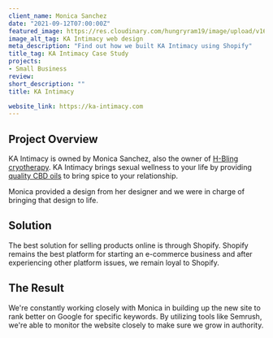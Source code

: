 ```yaml
---
client_name: Monica Sanchez
date: "2021-09-12T07:00:00Z"
featured_image: https://res.cloudinary.com/hungryram19/image/upload/v1639591025/hungryram/Untitled-4_gldreg.jpg
image_alt_tag: KA Intimacy web design
meta_description: "Find out how we built KA Intimacy using Shopify"
title_tag: KA Intimacy Case Study
projects:
- Small Business
review: 
short_description: ""
title: KA Intimacy

website_link: https://ka-intimacy.com
---
```

## Project Overview

KA Intimacy is owned by Monica Sanchez, also the owner of [H-Bling cryotherapy](https://h-bling.com/). KA Intimacy brings sexual wellness to your life by providing [quality CBD oils](https://ka-intimacy.com/collections/get-aroused) to bring spice to your relationship.

Monica provided a design from her designer and we were in charge of bringing that design to life.

## Solution

The best solution for selling products online is through Shopify. Shopify remains the best platform for starting an e-commerce business and after experiencing other platform issues, we remain loyal to Shopify.

## The Result

We're constantly working closely with Monica in building up the new site to rank better on Google for specific keywords. By utilizing tools like Semrush, we're able to monitor the website closely to make sure we grow in authority.